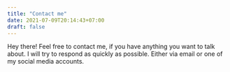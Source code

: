 ```yaml
---
title: "Contact me"
date: 2021-07-09T20:14:43+07:00
draft: false
---
```


Hey there! Feel free to contact me, if you have anything you want to talk about. I will try to respond as quickly as possible. Either via email or one of my social media accounts.
